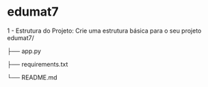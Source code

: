 # edumat7
1 - Estrutura do Projeto: Crie uma estrutura básica para o seu projeto
edumat7/

├── app.py

├── requirements.txt

└── README.md
